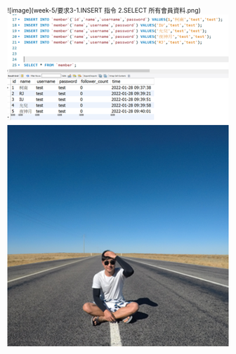 ![image](week-5/要求3-1.INSERT 指令 2.SELECT 所有會員資料.png)
![image](https://github.com/f789520/wehelp-assignments/blob/3b732856c5f45ca589124247a376c4b7e456fb4f/week-5/%E8%A6%81%E6%B1%823-1.INSERT%20%E6%8C%87%E4%BB%A4%202.SELECT%20%E6%89%80%E6%9C%89%E6%9C%83%E5%93%A1%E8%B3%87%E6%96%99.png?raw=true)
![image](https://github.com/f789520/f789520.github.io/blob/bc50709644c50fb89984ce153f352ba932c2fa07/1021.png?raw=true)
